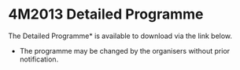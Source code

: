 # 4M2013 Detailed Programme

The Detailed Programme* is available to download via the link below.
* The programme may be changed by the organisers without prior notification.
<!--break-->